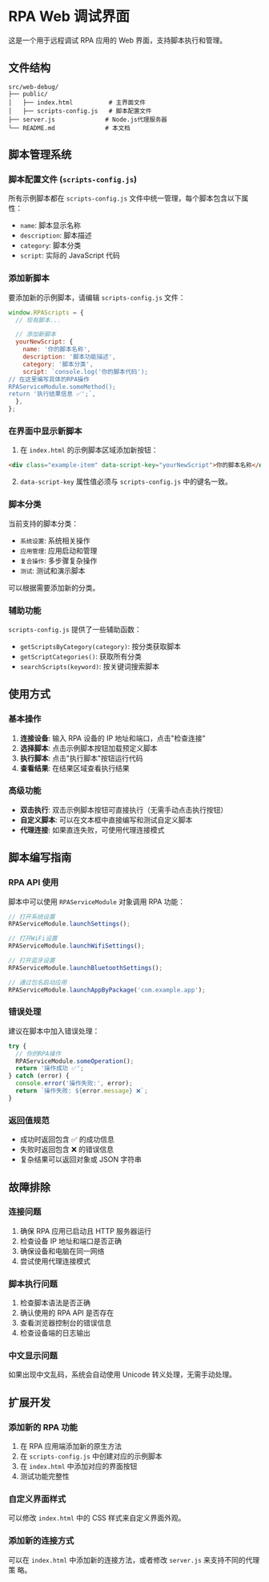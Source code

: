 # RPA Web 调试界面

这是一个用于远程调试 RPA 应用的 Web 界面，支持脚本执行和管理。

## 文件结构

```
src/web-debug/
├── public/
│   ├── index.html          # 主界面文件
│   ├── scripts-config.js   # 脚本配置文件
├── server.js              # Node.js代理服务器
└── README.md              # 本文档
```

## 脚本管理系统

### 脚本配置文件 (`scripts-config.js`)

所有示例脚本都在 `scripts-config.js` 文件中统一管理，每个脚本包含以下属性：

- `name`: 脚本显示名称
- `description`: 脚本描述
- `category`: 脚本分类
- `script`: 实际的 JavaScript 代码

### 添加新脚本

要添加新的示例脚本，请编辑 `scripts-config.js` 文件：

```javascript
window.RPAScripts = {
  // 现有脚本...

  // 添加新脚本
  yourNewScript: {
    name: '你的脚本名称',
    description: '脚本功能描述',
    category: '脚本分类',
    script: `console.log('你的脚本代码');
// 在这里编写具体的RPA操作
RPAServiceModule.someMethod();
return '执行结果信息 ✅';`,
  },
};
```

### 在界面中显示新脚本

1. 在 `index.html` 的示例脚本区域添加新按钮：

```html
<div class="example-item" data-script-key="yourNewScript">你的脚本名称</div>
```

2. `data-script-key` 属性值必须与 `scripts-config.js` 中的键名一致。

### 脚本分类

当前支持的脚本分类：

- `系统设置`: 系统相关操作
- `应用管理`: 应用启动和管理
- `复合操作`: 多步骤复杂操作
- `测试`: 测试和演示脚本

可以根据需要添加新的分类。

### 辅助功能

`scripts-config.js` 提供了一些辅助函数：

- `getScriptsByCategory(category)`: 按分类获取脚本
- `getScriptCategories()`: 获取所有分类
- `searchScripts(keyword)`: 按关键词搜索脚本

## 使用方式

### 基本操作

1. **连接设备**: 输入 RPA 设备的 IP 地址和端口，点击"检查连接"
2. **选择脚本**: 点击示例脚本按钮加载预定义脚本
3. **执行脚本**: 点击"执行脚本"按钮运行代码
4. **查看结果**: 在结果区域查看执行结果

### 高级功能

- **双击执行**: 双击示例脚本按钮可直接执行（无需手动点击执行按钮）
- **自定义脚本**: 可以在文本框中直接编写和测试自定义脚本
- **代理连接**: 如果直连失败，可使用代理连接模式

## 脚本编写指南

### RPA API 使用

脚本中可以使用 `RPAServiceModule` 对象调用 RPA 功能：

```javascript
// 打开系统设置
RPAServiceModule.launchSettings();

// 打开WiFi设置
RPAServiceModule.launchWifiSettings();

// 打开蓝牙设置
RPAServiceModule.launchBluetoothSettings();

// 通过包名启动应用
RPAServiceModule.launchAppByPackage('com.example.app');
```

### 错误处理

建议在脚本中加入错误处理：

```javascript
try {
  // 你的RPA操作
  RPAServiceModule.someOperation();
  return '操作成功 ✅';
} catch (error) {
  console.error('操作失败:', error);
  return `操作失败: ${error.message} ❌`;
}
```

### 返回值规范

- 成功时返回包含 ✅ 的成功信息
- 失败时返回包含 ❌ 的错误信息
- 复杂结果可以返回对象或 JSON 字符串

## 故障排除

### 连接问题

1. 确保 RPA 应用已启动且 HTTP 服务器运行
2. 检查设备 IP 地址和端口是否正确
3. 确保设备和电脑在同一网络
4. 尝试使用代理连接模式

### 脚本执行问题

1. 检查脚本语法是否正确
2. 确认使用的 RPA API 是否存在
3. 查看浏览器控制台的错误信息
4. 检查设备端的日志输出

### 中文显示问题

如果出现中文乱码，系统会自动使用 Unicode 转义处理，无需手动处理。

## 扩展开发

### 添加新的 RPA 功能

1. 在 RPA 应用端添加新的原生方法
2. 在 `scripts-config.js` 中创建对应的示例脚本
3. 在 `index.html` 中添加对应的界面按钮
4. 测试功能完整性

### 自定义界面样式

可以修改 `index.html` 中的 CSS 样式来自定义界面外观。

### 添加新的连接方式

可以在 `index.html` 中添加新的连接方法，或者修改 `server.js` 来支持不同的代理策
略。
